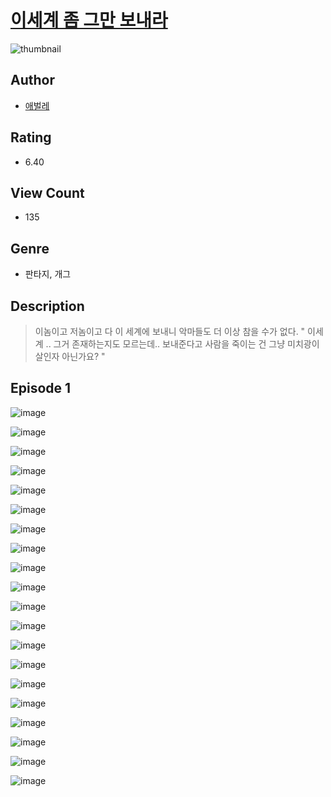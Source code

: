 # [이세계 좀 그만 보내라](https://comic.naver.com/challenge/list?titleId=810065)
![thumbnail](https://image-comic.pstatic.net/user_contents_data/challenge_comic/2023/05/23/366785/upload_3832621983120057699_480x623.jpeg)

## Author
- [애벌레](https://comic.naver.com/artistTitle?id=366785)

## Rating
- 6.40

## View Count
- 135

## Genre
- 판타지, 개그

## Description
> 이놈이고 저놈이고 다 이 세계에 보내니 악마들도 더 이상 참을 수가 없다. " 이세계 .. 그거 존재하는지도 모르는데.. 보내준다고 사람을 죽이는 건 그냥 미치광이 살인자 아닌가요? "


## Episode 1
![image](https://image-comic.pstatic.net/user_contents_data/challenge_comic/2023/05/23/366785/upload_7005122945965175139.jpeg)

![image](https://image-comic.pstatic.net/user_contents_data/challenge_comic/2023/05/23/366785/upload_7018076489332844089.jpeg)

![image](https://image-comic.pstatic.net/user_contents_data/challenge_comic/2023/05/23/366785/upload_3618697518376106293.jpeg)

![image](https://image-comic.pstatic.net/user_contents_data/challenge_comic/2023/05/23/366785/upload_4134640226497083490.jpeg)

![image](https://image-comic.pstatic.net/user_contents_data/challenge_comic/2023/05/23/366785/upload_7089054380820346416.jpeg)

![image](https://image-comic.pstatic.net/user_contents_data/challenge_comic/2023/05/23/366785/upload_3473458611364377190.jpeg)

![image](https://image-comic.pstatic.net/user_contents_data/challenge_comic/2023/05/23/366785/upload_3979264940626633314.jpeg)

![image](https://image-comic.pstatic.net/user_contents_data/challenge_comic/2023/05/23/366785/upload_3617577085238130529.jpeg)

![image](https://image-comic.pstatic.net/user_contents_data/challenge_comic/2023/05/23/366785/upload_3559640532591653168.jpeg)

![image](https://image-comic.pstatic.net/user_contents_data/challenge_comic/2023/05/23/366785/upload_7233451026678953525.jpeg)

![image](https://image-comic.pstatic.net/user_contents_data/challenge_comic/2023/05/23/366785/upload_7364055230434075440.jpeg)

![image](https://image-comic.pstatic.net/user_contents_data/challenge_comic/2023/05/23/366785/upload_4050199752031416627.jpeg)

![image](https://image-comic.pstatic.net/user_contents_data/challenge_comic/2023/05/23/366785/upload_3832617370344580449.jpeg)

![image](https://image-comic.pstatic.net/user_contents_data/challenge_comic/2023/05/23/366785/upload_7089854623424524849.jpeg)

![image](https://image-comic.pstatic.net/user_contents_data/challenge_comic/2023/05/23/366785/upload_3617857688339429220.jpeg)

![image](https://image-comic.pstatic.net/user_contents_data/challenge_comic/2023/05/23/366785/upload_3904959759399794276.jpeg)

![image](https://image-comic.pstatic.net/user_contents_data/challenge_comic/2023/05/23/366785/upload_7148168510405947956.jpeg)

![image](https://image-comic.pstatic.net/user_contents_data/challenge_comic/2023/05/23/366785/upload_3991368364558201400.jpeg)

![image](https://image-comic.pstatic.net/user_contents_data/challenge_comic/2023/05/23/366785/upload_3762257650665010997.jpeg)

![image](https://image-comic.pstatic.net/user_contents_data/challenge_comic/2023/05/23/366785/upload_3847027583344600633.jpeg)
